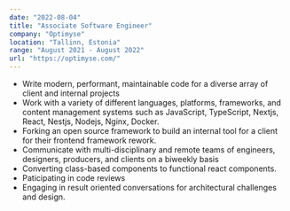 ```yaml
---
date: "2022-08-04"
title: "Associate Software Engineer"
company: "Optimyse"
location: "Tallinn, Estonia"
range: "August 2021 - August 2022"
url: "https://optimyse.com/"
---
```


- Write modern, performant, maintainable code for a diverse array of client and internal projects
- Work with a variety of different languages, platforms, frameworks, and content management systems such as JavaScript, TypeScript, Nextjs, React, Nestjs, Nodejs, Nginx, Docker.
- Forking an open source framework to build an internal tool for a client for their frontend framework rework.
- Communicate with multi-disciplinary and remote teams of engineers, designers, producers, and clients on a biweekly basis
- Converting class-based components to functional react components.
- Paticipating in code reviews
- Engaging in result oriented conversations for architectural challenges and design.
